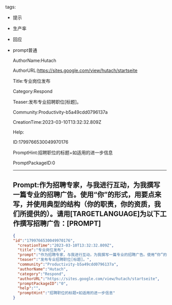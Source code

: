   tags: 
- 提示
- 生产率
- 回应
- prompt普通

  AuthorName:Hutach

  AuthorURL:https://sites.google.com/view/hutach/startseite

  Title:专业岗位发布

  Category:Respond

  Teaser:发布专业招聘职位[标题]。

  Community:Productivity-b5a49cdd0796137a

  CreationTime:2023-03-10T13:32:32.809Z

  Help:

  ID:1799766530049970176

  PromptHint:招聘职位的标题+如适用的进一步信息

  PromptPackageID:0

  ---

  ## Prompt:作为招聘专家，与我进行互动，为我撰写一篇专业的招聘广告。使用“你”的形式，用要点来写，并使用典型的结构（你的职责，你的资质，我们所提供的）。请用[TARGETLANGUAGE]为以下工作撰写招聘广告：[PROMPT]

  ```json
  {
  "id":"1799766530049970176",
    "creationTime":"2023-03-10T13:32:32.809Z",
    "title":"专业岗位发布",
    "prompt":"作为招聘专家，与我进行互动，为我撰写一篇专业的招聘广告。使用“你”的形式，用要点来写，并使用典型的结构（你的职责，你的资质，我们所提供的）。请用[TARGETLANGUAGE]为以下工作撰写招聘广告：[PROMPT]",
    "teaser":"发布专业招聘职位[标题]。",
    "community":"Productivity-b5a49cdd0796137a",
    "authorName":"Hutach",
    "category":"Respond",
    "authorURL":"https://sites.google.com/view/hutach/startseite",
    "promptPackageID":"0",
    "help":"",
    "promptHint":"招聘职位的标题+如适用的进一步信息"
  }
  ```
